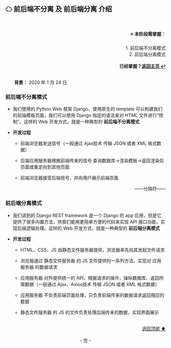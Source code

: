 <a name="head"></a>
## ☁ 前后端不分离 及 前后端分离 介绍

<br>
<div align=right>
    <h4>⭐ 本阶段需掌握：</h4>
    1. 前后端不分离模式<br>
    2. 前后端分离模式<br>
    <br>
    <b>已经掌握？<a href="/README.md">返回主页 ↩</a></b>
</div>
<br>

&emsp;&emsp;**背景：** 2020 年 1 月 24 日

### 前后端不分离模式

+ 我们使用的 Python Web 框架 Django，使用原生的 template 可以构建我们的前端模板页面，我们可以使用 Django 指定的语法来对 HTML 文件进行“控制”。这样的 Web 开发方式，就是一种典型的 **前后端不分离模式**

+ **开发过程**

    + 前端浏览器发送信号（一般通过 Ajax技术 传输 JSON 或者 XML 格式数据）

    + 后端应用服务器根据前端传来的信号 查询数据库->渲染模板->返回渲染后页面或重定向到其他页面

    + 前端浏览器接受后端信号，并向用户展示前端页面

<div align=right>
    ——分隔符——
</div>

### 前后端分离模式

+ 我们讲到的 Django REST framework 是一个 Django 的 app 应用，但是它提供了很多内置方法，供我们能用更简单方便的代码来实现 API 接口功能，实现后端逻辑处理。这样的 Web 开发方式，就是一种典型的 **前后端分离模式**

+ **开发过程**

    + HTML、CSS、JS 由静态文件服务器提供，浏览器率先向其发起文件请求

    + 浏览器通过 静态文件服务器 的 JS 文件提供的一系列方法，实现对 应用服务器 的数据请求

    + 应用服务器 对外提供统一的 API，根据请求的操作，操纵数据库、返回所需数据（一般通过 Ajax、Axios技术 传输 JSON 或者 XML 格式数据）

    + 应用服务器 不负责前端页面处理，只负责前端传来的数据请求返回相应的数据

    + 静态文件服务器 的 JS 的文件负责处理后端传来的数据，实现界面展示

<br>
<div align=right>
    <a href="#head">返回顶部 ⬆</a>
</div>
<br>

<div align=center>
    - 完 -
</div>